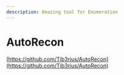 ```yaml
---
description: Amazing tool for Enumeration
---
```


# AutoRecon

[https://github.com/Tib3rius/AutoRecon](https://github.com/Tib3rius/AutoRecon)

